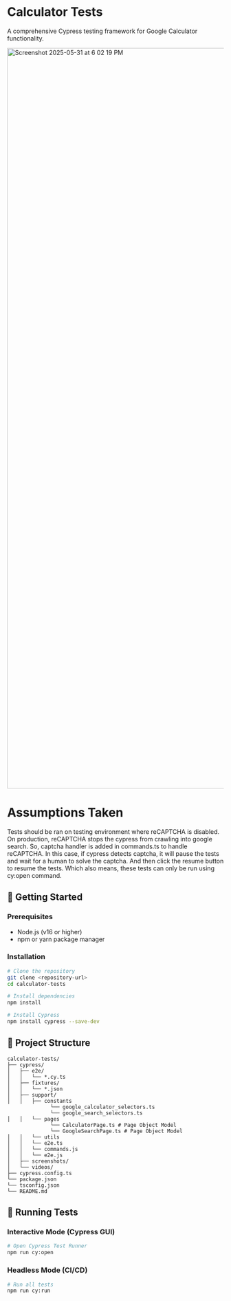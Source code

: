 # Calculator Tests

A comprehensive Cypress testing framework for Google Calculator functionality.

<img width="1722" alt="Screenshot 2025-05-31 at 6 02 19 PM" src="https://github.com/user-attachments/assets/284ae119-d3e0-4740-9394-e955298b674c" />


# Assumptions Taken

Tests should be ran on testing environment where reCAPTCHA is disabled. On production, reCAPTCHA stops the cypress from crawling into google search.
So, captcha handler is added in commands.ts to handle reCAPTCHA. In this case, if cypress detects captcha, it will pause the tests and wait for a human to solve the captcha. And then click the resume button to resume the tests.
Which also means, these tests can only be run using cy:open command.

## 🚀 Getting Started

### Prerequisites

- Node.js (v16 or higher)
- npm or yarn package manager

### Installation

```bash
# Clone the repository
git clone <repository-url>
cd calculator-tests

# Install dependencies
npm install

# Install Cypress
npm install cypress --save-dev
```

## 📁 Project Structure

```
calculator-tests/
├── cypress/
│   ├── e2e/
│   │   └── *.cy.ts
│   ├── fixtures/
│   │   └── *.json
│   ├── support/
│   │   ├── constants
              └── google_calculator_selectors.ts
              └── google_search_selectors.ts
│   │   └── pages
              └── CalculatorPage.ts # Page Object Model
              └── GoogleSearchPage.ts # Page Object Model
│   │   └── utils
│   │   └── e2e.ts
│   │   └── commands.js
│   │   └── e2e.js
│   ├── screenshots/
│   └── videos/
├── cypress.config.ts
└── package.json
└── tsconfig.json
└── README.md
```

## 🧪 Running Tests

### Interactive Mode (Cypress GUI)

```bash
# Open Cypress Test Runner
npm run cy:open
```

### Headless Mode (CI/CD)

```bash
# Run all tests
npm run cy:run
```
